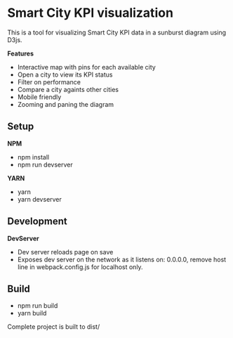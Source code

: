 # Smart City KPI visualization

This is a tool for visualizing Smart City KPI data in a sunburst diagram using D3js.

**Features**

- Interactive map with pins for each available city
- Open a city to view its KPI status
- Filter on performance
- Compare a city againts other cities
- Mobile friendly
- Zooming and paning the diagram

## Setup

**NPM**

- npm install
- npm run devserver

**YARN**

- yarn
- yarn devserver

## Development

**DevServer**

- Dev server reloads page on save
- Exposes dev server on the network as it listens on: 0.0.0.0, remove host line in webpack.config.js for localhost only.

## Build

- npm run build
- yarn build

Complete project is built to dist/

